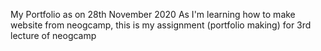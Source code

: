 My Portfolio as on 28th November 2020
As I'm learning how to make website from neogcamp, this is my assignment (portfolio making) for 3rd lecture of neogcamp

